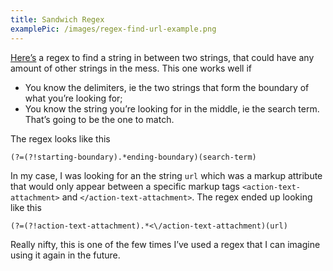 ```yaml
---
title: Sandwich Regex
examplePic: /images/regex-find-url-example.png
---
```

[Here’s](https://rubular.com/r/kvFttNgi15825V) a regex to find a string in between two strings, that could have any amount of other strings in the mess. This one works well if
* You know the delimiters, ie the two strings that form the boundary of what you’re looking for;
* You know the string you’re looking for in the middle, ie the search term. That’s going to be the one to match.

The regex looks like this
```
(?=(?!starting-boundary).*ending-boundary)(search-term)
```

In my case, I was looking for an the string `url` which was a markup attribute that would only appear between a specific markup tags `<action-text-attachment>` and `</action-text-attachment>`. The regex ended up looking like this

```
(?=(?!action-text-attachment).*<\/action-text-attachment)(url)
```

Really nifty, this is one of the few times I’ve used a regex that I can imagine using it again in the future. 